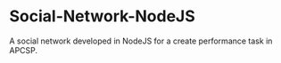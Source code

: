 # Social-Network-NodeJS
A social network developed in NodeJS for a create performance task in APCSP.
